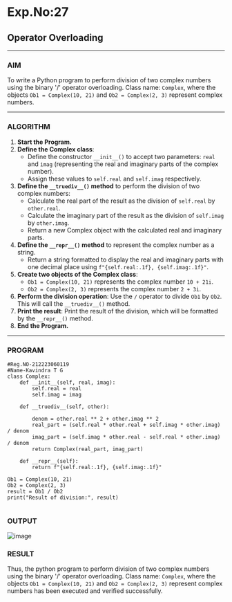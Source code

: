 # Exp.No:27  
## Operator Overloading

---

### AIM  
To write a Python program to perform division of two complex numbers using the binary '/' operator overloading. Class name: `Complex`, where the objects `Ob1 = Complex(10, 21)` and `Ob2 = Complex(2, 3)` represent complex numbers.

---

### ALGORITHM

1. **Start the Program.**
2. **Define the Complex class**:
   - Define the constructor `__init__()` to accept two parameters: `real` and `imag` (representing the real and imaginary parts of the complex number).
   - Assign these values to `self.real` and `self.imag` respectively.
3. **Define the `__truediv__()` method** to perform the division of two complex numbers:
   - Calculate the real part of the result as the division of `self.real` by `other.real`.
   - Calculate the imaginary part of the result as the division of `self.imag` by `other.imag`.
   - Return a new Complex object with the calculated real and imaginary parts.
4. **Define the `__repr__()` method** to represent the complex number as a string.
   - Return a string formatted to display the real and imaginary parts with one decimal place using `f"{self.real:.1f}, {self.imag:.1f}"`.
5. **Create two objects of the Complex class**:
   - `Ob1 = Complex(10, 21)` represents the complex number `10 + 21i`.
   - `Ob2 = Complex(2, 3)` represents the complex number `2 + 3i`.
6. **Perform the division operation**: Use the `/` operator to divide `Ob1` by `Ob2`. This will call the `__truediv__()` method.
7. **Print the result**: Print the result of the division, which will be formatted by the `__repr__()` method.
8. **End the Program.**

---

### PROGRAM

```
#Reg.NO-212223060119
#Name-Kavindra T G
class Complex:
    def __init__(self, real, imag):
        self.real = real
        self.imag = imag

    def __truediv__(self, other):
        
        denom = other.real ** 2 + other.imag ** 2
        real_part = (self.real * other.real + self.imag * other.imag) / denom
        imag_part = (self.imag * other.real - self.real * other.imag) / denom
        return Complex(real_part, imag_part)

    def __repr__(self):
        return f"{self.real:.1f}, {self.imag:.1f}"

Ob1 = Complex(10, 21)
Ob2 = Complex(2, 3)
result = Ob1 / Ob2
print("Result of division:", result)


```

### OUTPUT
![image](https://github.com/user-attachments/assets/ef9c1add-8ce3-4769-bb5b-2ff8b1ee795d)


### RESULT
Thus, the python program to perform division of two complex numbers using the binary '/' operator overloading. Class name: `Complex`, where the objects `Ob1 = Complex(10, 21)` and `Ob2 = Complex(2, 3)` represent complex numbers has been executed and verified successfully.
